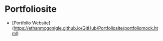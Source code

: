 # Portfoliosite

- [Portfolio Website]
(https://ethanmcgonigle.github.io/GitHub/Portfoliosite/portfoliomock.html)